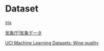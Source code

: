 # Dataset

[iris](https://archive.ics.uci.edu/ml/datasets/iris)

[気象庁|気象データ](https://www.data.jma.go.jp/gmd/risk/obsdl/index.php)

[UCI Machine Learning Datasets: Wine quality](https://archive.ics.uci.edu/ml/machine-learning-databases/wine-quality/winequality-red.csv)
